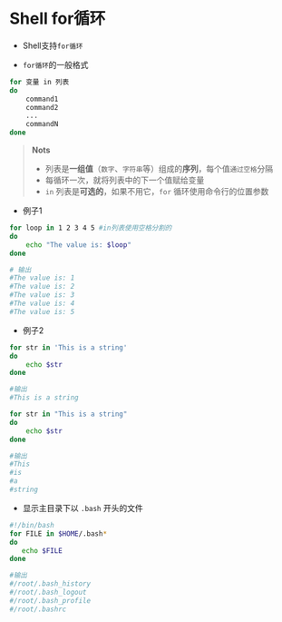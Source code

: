 # Shell for循环

- Shell支持`for循环`

- `for循环`的一般格式

```bash
for 变量 in 列表
do
    command1
    command2
    ...
    commandN
done
```

> **Nots**  
> - 列表是**一组值**（`数字`、`字符串`等）组成的**序列**，每个值`通过空格`分隔
> - 每循环一次，就将列表中的下一个值赋给变量
> - `in` 列表是**可选的**，如果不用它，`for` 循环使用命令行的位置参数

- 例子1
```bash
for loop in 1 2 3 4 5 #in列表使用空格分割的
do
    echo "The value is: $loop"
done

# 输出
#The value is: 1
#The value is: 2
#The value is: 3
#The value is: 4
#The value is: 5
```

- 例子2

```bash
for str in 'This is a string'
do
    echo $str
done

#输出
#This is a string

for str in "This is a string"
do
    echo $str
done

#输出
#This
#is 
#a
#string
```

- 显示主目录下以 `.bash` 开头的文件

```bash
#!/bin/bash
for FILE in $HOME/.bash*
do
   echo $FILE
done

#输出
#/root/.bash_history
#/root/.bash_logout
#/root/.bash_profile
#/root/.bashrc
```